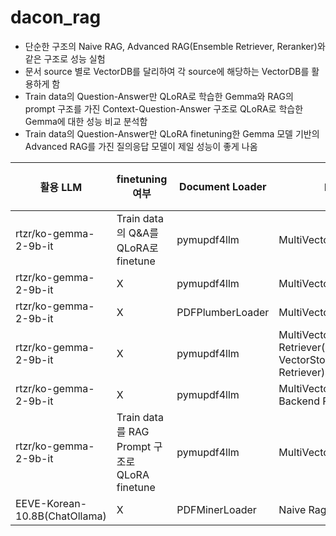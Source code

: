 # dacon_rag
* 단순한 구조의 Naive RAG, Advanced RAG(Ensemble Retriever, Reranker)와 같은 구조로 성능 실험
* 문서 source 별로 VectorDB를 달리하여 각 source에 해당하는 VectorDB를 활용하게 함
* Train data의 Question-Answer만 QLoRA로 학습한 Gemma와 RAG의 prompt 구조를 가진 Context-Question-Answer 구조로 QLoRA로 학습한 Gemma에 대한 성능 비교 분석함 
* Train data의 Question-Answer만 QLoRA finetuning한 Gemma 모델 기반의 Advanced RAG를 가진 질의응답 모델이 제일 성능이 좋게 나옴


|활용 LLM|finetuning 여부|Document Loader|RAG 구조|F1-Score 성능|
|--------|--------------|---------------|--------|-------------|
|rtzr/ko-gemma-2-9b-it|Train data의 Q&A를 QLoRA로 finetune|pymupdf4llm|MultiVectorDB, Reranker|0.6748 (최종 순위 32위)|
|rtzr/ko-gemma-2-9b-it|X|pymupdf4llm|MultiVectorDB, Reranker|0.66795|
|rtzr/ko-gemma-2-9b-it|X|PDFPlumberLoader|MultiVectorDB, Reranker|0.6317|
|rtzr/ko-gemma-2-9b-it|X|pymupdf4llm|MultiVectorDB,Ensemble Retriever(BM25Retriever, VectorStore-Backend Retriever)|0.6286|
|rtzr/ko-gemma-2-9b-it|X|pymupdf4llm|MultiVectorDB,VectorStore-Backend Retriever|0.6286|
|rtzr/ko-gemma-2-9b-it|Train data를 RAG Prompt 구조로 QLoRA finetune|pymupdf4llm|MultiVectorDB, Reranker|0.5941|
|EEVE-Korean-10.8B(ChatOllama)|X|PDFMinerLoader|Naive Rag|0.2759|